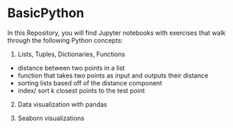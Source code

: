 # BasicPython

In this Repository, you will find Jupyter notebooks with exercises that walk through the following Python concepts:

1. Lists, Tuples, Dictionaries, Functions


- distance between two points in a list
- function that takes two points as input and outputs their distance
- sorting lists based off of the distance component 
- index/ sort k closest points to the test point

2. Data visualization with pandas

3. Seaborn visualizations
